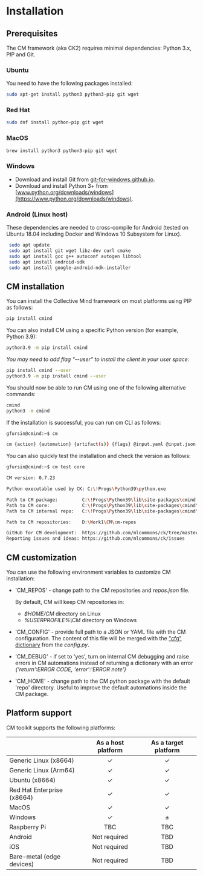 # Installation


## Prerequisites

The CM framework (aka CK2) requires minimal dependencies: Python 3.x, PIP and Git. 

### Ubuntu

You need to have the following packages installed:

```bash
sudo apt-get install python3 python3-pip git wget
```

### Red Hat

```bash
sudo dnf install python-pip git wget
```

### MacOS

```bash
brew install python3 python3-pip git wget
```

### Windows

* Download and install Git from [git-for-windows.github.io](https://git-for-windows.github.io).
* Download and install Python 3+ from [www.python.org/downloads/windows](https://www.python.org/downloads/windows).

### Android (Linux host)

These dependencies are needed to cross-compile for Android (tested on Ubuntu 18.04 including Docker and Windows 10 Subsystem for Linux). 

```bash
 sudo apt update
 sudo apt install git wget libz-dev curl cmake
 sudo apt install gcc g++ autoconf autogen libtool
 sudo apt install android-sdk
 sudo apt install google-android-ndk-installer
```



## CM installation

You can install the Collective Mind framework on most platforms using PIP as follows:

```bash
pip install cmind
```

You can also install CM using a specific Python version (for example, Python 3.9):
```bash
python3.9 -m pip install cmind
```

*You may need to add flag "--user" to install the client in your user space:*
```bash
pip install cmind --user
python3.9 -m pip install cmind --user
```

You should now be able to run CM using one of the following alternative commands:
```bash
cmind
python3 -m cmind
```

If the installation is successful, you can run cm CLI as follows:

```bash
gfursin@cmind:~$ cm

cm {action} {automation} {artifact(s)} {flags} @input.yaml @input.json
```

You can also quickly test the installation and check the version as follows:
```bash
gfursin@cmind:~$ cm test core

CM version: 0.7.23

Python executable used by CK: C:\!Progs\Python39\python.exe

Path to CM package:         C:\!Progs\Python39\lib\site-packages\cmind
Path to CM core:            C:\!Progs\Python39\lib\site-packages\cmind\core.py
Path to CM internal repo:   C:\!Progs\Python39\lib\site-packages\cmind\repo

Path to CM repositories:    D:\Work1\CM\cm-repos

GitHub for CM development:  https://github.com/mlcommons/ck/tree/master/cm
Reporting issues and ideas: https://github.com/mlcommons/ck/issues
```


## CM customization

You can use the following environment variables to customize CM installation:

* 'CM_REPOS' - change path to the CM repositories and *repos.json* file.

  By default, CM will keep CM repositories in:
  * *$HOME/CM* directory on Linux 
  * *%USERPROFILE%\CM* directory on Windows

* 'CM_CONFIG' - provide full path to a JSON or YAML file with the CM configuration.
  The content of this file will be merged with the ["cfg" dictionary](https://github.com/mlcommons/ck/blob/master/cm/cmind/config.py#L23)
  from the *config.py*.

* 'CM_DEBUG' - if set to 'yes', turn on internal CM debugging and raise errors 
  in CM automations instead of returning a dictionary with an error *{'return':ERROR CODE, 'error':'ERROR note'}*

* 'CM_HOME' - change path to the CM python package with the default 'repo' directory.
  Useful to improve the default automations inside the CM package.


## Platform support
CM toolkit supports the following platforms:

|                            | As a host platform | As a target platform |
|----------------------------|:------------------:|:--------------------:|
| Generic Linux (x8664)      | ✓ | ✓ |
| Generic Linux (Arm64)      | ✓ | ✓ |
| Ubuntu (x8664)             | ✓ | ✓ |
| Red Hat Enterprise (x8664) | ✓ | ✓ |
| MacOS                      | ✓ | ✓ |
| Windows                    | ✓ | ± |
| Raspberry Pi               | TBC | TBC |
| Android                    | Not required | TBD |
| iOS                        | Not required | TBD |
| Bare-metal (edge devices)  | Not required | TBD |

